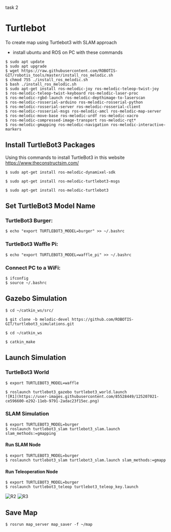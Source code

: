 task 2
# Turtlebot
To create map using Turtlebot3 with SLAM approach 
- install ubuntu and ROS on PC with these commands
```
$ sudo apt update
$ sudo apt upgrade
$ wget https://raw.githubusercontent.com/ROBOTIS-GIT/robotis_tools/master/install_ros_melodic.sh
$ chmod 755 ./install_ros_melodic.sh
$ bash ./install_ros_melodic.sh
$ sudo apt-get install ros-melodic-joy ros-melodic-teleop-twist-joy
$ ros-melodic-teleop-twist-keyboard ros-melodic-laser-proc
$ ros-melodic-rgbd-launch ros-melodic-depthimage-to-laserscan
$ ros-melodic-rosserial-arduino ros-melodic-rosserial-python
$ ros-melodic-rosserial-server ros-melodic-rosserial-client
$ ros-melodic-rosserial-msgs ros-melodic-amcl ros-melodic-map-server
$ ros-melodic-move-base ros-melodic-urdf ros-melodic-xacro
$ ros-melodic-compressed-image-transport ros-melodic-rqt*
$ ros-melodic-gmapping ros-melodic-navigation ros-melodic-interactive-markers
```
## Install TurtleBot3 Packages
Using this commands to install TurtleBot3 in this website https://www.theconstructsim.com/
```
$ sudo apt-get install ros-melodic-dynamixel-sdk

$ sudo apt-get install ros-melodic-turtlebot3-msgs

$ sudo apt-get install ros-melodic-turtlebot3
```
## Set TurtleBot3 Model Name
### TurtleBot3 Burger:
```
$ echo "export TURTLEBOT3_MODEL=burger" >> ~/.bashrc
```
### TurtleBot3 Waffle Pi:
```
$ echo "export TURTLEBOT3_MODEL=waffle_pi" >> ~/.bashrc
```
### Connect PC to a WiFi:
```
$ ifconfig
$ source ~/.bashrc
```
## Gazebo Simulation
```
$ cd ~/catkin_ws/src/

$ git clone -b melodic-devel https://github.com/ROBOTIS-GIT/turtlebot3_simulations.git

$ cd ~/catkin_ws

$ catkin_make
````
## Launch Simulation 

### TurtleBot3 World
```
$ export TURTLEBOT3_MODEL=waffle

$ roslaunch turtlebot3_gazebo turtlebot3_world.launch
![R1](https://user-images.githubusercontent.com/85528449/125207021-ce596600-e292-11eb-9791-2adac23f15ec.png)

```
### SLAM Simulation
```
$ export TURTLEBOT3_MODEL=burger
$ roslaunch turtlebot3_slam turtlebot3_slam.launch slam_methods:=gmapping
```
#### Run SLAM Node
```
$ export TURTLEBOT3_MODEL=burger
$ roslaunch turtlebot3_slam turtlebot3_slam.launch slam_methods:=gmapp
```
#### Run Teleoperation Node
```
$ export TURTLEBOT3_MODEL=burger
$ roslaunch turtlebot3_teleop turtlebot3_teleop_key.launch
```
![R2](https://user-images.githubusercontent.com/85528449/125207067-ecbf6180-e292-11eb-8922-7d17d04262ea.png)
![R3](https://user-images.githubusercontent.com/85528449/125207079-f2b54280-e292-11eb-970d-c7d6e57841e9.png)

## Save Map
```
$ rosrun map_server map_saver -f ~/map
```
